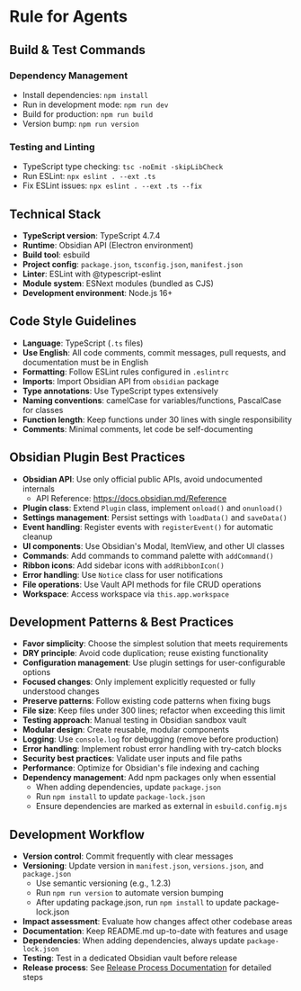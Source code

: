 # Rule for Agents

## Build & Test Commands

### Dependency Management

- Install dependencies: `npm install`
- Run in development mode: `npm run dev`
- Build for production: `npm run build`
- Version bump: `npm run version`

### Testing and Linting

- TypeScript type checking: `tsc -noEmit -skipLibCheck`
- Run ESLint: `npx eslint . --ext .ts`
- Fix ESLint issues: `npx eslint . --ext .ts --fix`

## Technical Stack

- **TypeScript version**: TypeScript 4.7.4
- **Runtime**: Obsidian API (Electron environment)
- **Build tool**: esbuild
- **Project config**: `package.json`, `tsconfig.json`, `manifest.json`
- **Linter**: ESLint with @typescript-eslint
- **Module system**: ESNext modules (bundled as CJS)
- **Development environment**: Node.js 16+

## Code Style Guidelines

- **Language**: TypeScript (`.ts` files)
- **Use English**: All code comments, commit messages, pull requests, and documentation must be in English
- **Formatting**: Follow ESLint rules configured in `.eslintrc`
- **Imports**: Import Obsidian API from `obsidian` package
- **Type annotations**: Use TypeScript types extensively
- **Naming conventions**: camelCase for variables/functions, PascalCase for classes
- **Function length**: Keep functions under 30 lines with single responsibility
- **Comments**: Minimal comments, let code be self-documenting

## Obsidian Plugin Best Practices

- **Obsidian API**: Use only official public APIs, avoid undocumented internals
  - API Reference: https://docs.obsidian.md/Reference
- **Plugin class**: Extend `Plugin` class, implement `onload()` and `onunload()`
- **Settings management**: Persist settings with `loadData()` and `saveData()`
- **Event handling**: Register events with `registerEvent()` for automatic cleanup
- **UI components**: Use Obsidian's Modal, ItemView, and other UI classes
- **Commands**: Add commands to command palette with `addCommand()`
- **Ribbon icons**: Add sidebar icons with `addRibbonIcon()`
- **Error handling**: Use `Notice` class for user notifications
- **File operations**: Use Vault API methods for file CRUD operations
- **Workspace**: Access workspace via `this.app.workspace`

## Development Patterns & Best Practices

- **Favor simplicity**: Choose the simplest solution that meets requirements
- **DRY principle**: Avoid code duplication; reuse existing functionality
- **Configuration management**: Use plugin settings for user-configurable options
- **Focused changes**: Only implement explicitly requested or fully understood changes
- **Preserve patterns**: Follow existing code patterns when fixing bugs
- **File size**: Keep files under 300 lines; refactor when exceeding this limit
- **Testing approach**: Manual testing in Obsidian sandbox vault
- **Modular design**: Create reusable, modular components
- **Logging**: Use `console.log` for debugging (remove before production)
- **Error handling**: Implement robust error handling with try-catch blocks
- **Security best practices**: Validate user inputs and file paths
- **Performance**: Optimize for Obsidian's file indexing and caching
- **Dependency management**: Add npm packages only when essential
  - When adding dependencies, update `package.json`
  - Run `npm install` to update `package-lock.json`
  - Ensure dependencies are marked as external in `esbuild.config.mjs`

## Development Workflow

- **Version control**: Commit frequently with clear messages
- **Versioning**: Update version in `manifest.json`, `versions.json`, and `package.json`
  - Use semantic versioning (e.g., 1.2.3)
  - Run `npm run version` to automate version bumping
  - After updating package.json, run `npm install` to update package-lock.json
- **Impact assessment**: Evaluate how changes affect other codebase areas
- **Documentation**: Keep README.md up-to-date with features and usage
- **Dependencies**: When adding dependencies, always update `package-lock.json`
- **Testing**: Test in a dedicated Obsidian vault before release
- **Release process**: See [Release Process Documentation](./docs/RELEASE.md) for detailed steps
